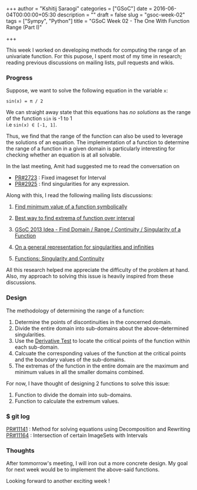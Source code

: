+++
author = "Kshitij Saraogi"
categories = ["GSoC"]
date = 2016-06-04T00:00:00+05:30
description = ""
draft = false
slug = "gsoc-week-02"
tags = ["Sympy", "Python"]
title = "GSoC Week 02 - The One With Function Range (Part I)"

+++



This week I worked on developing methods for computing the range of an univariate function.
For this pupose, I spent most of my time in research; reading previous discussions on mailing lists, pull requests and wikis.

### **Progress**

Suppose, we want to solve the following equation in the variable `x`:

`sin(x) = π / 2`

We can straight away state that this equations has *no solutions* as the range of the function `sin` is -1 to 1   
i.e `sin(x) ∈ [-1, 1]`.
 
Thus, we find that the range of the function can also be used to leverage the solutions of an equation. The implementation of a function to determine the range of a function in a given domain is particularly interesting for checking whether an equation is at all solvable.

In the last meeting, Amit had suggested me to read the conversation on

* [PR#2723](https://github.com/sympy/sympy/pull/2723) : Fixed imageset for Interval
* [PR#2925](https://github.com/sympy/sympy/pull/2925) : find singularities for any expression. 

Along with this, I read the following mailing lists discussions:

1. [Find minimum value of a function symbolically](https://groups.google.com/forum/#!searchin/sympy/minimize/sympy/Na_p5pm1I7M/V6uv4ZAkp2oJ) 

2. [Best way to find extrema of function over interval](https://groups.google.com/forum/#!topic/sympy/8TM8cnuzkG8)

3. [GSoC 2013 Idea - Find Domain / Range / Continuity / Singularity of a Function](https://groups.google.com/forum/#!searchin/sympy/singularity/sympy/ijhl7rkHEbk/lsWTuJ2Nb8wJ)

4. [On a general representation for singularities and infinities](https://groups.google.com/forum/#!searchin/sympy/singularity/sympy/c_fpCu9QiII/n2KaXN-z3rwJ)

5. [Functions: Singularity and Continuity](https://groups.google.com/forum/#!searchin/sympy/singularity/sympy/mJlCxuZ5uZw/peWogHzbKekJ)

All this research helped me appreciate the difficulty of the problem at hand. Also, my approach to solving this issue is heavily inspired from these discussions. 

### **Design**

The methodology of determining the range of a function:

1. Determine the points of discontinuities in the concerned domain.
2. Divide the entire domain into sub-domains about the above-determined singularities.
3. Use the [Derivative Test](https://en.wikipedia.org/wiki/Derivative_test#Second_derivative_test) to locate the critical points of the function within each sub-domain.
4. Calcuate the corresponding values of the function at the critical points and the boundary values of the sub-domains.
5. The extremas of the function in the entire domain are the maximum and minimum values in all the smaller domains combined.

For now, I have thought of designing 2 functions to solve this issue:

1. Function to divide the domain into sub-domains.
2. Function to calculate the extremum values.

### **$ git log**
[PR#11141](https://github.com/sympy/sympy/pull/11141) : Method for solving equations using Decomposition and Rewriting
[PR#11164](https://github.com/sympy/sympy/pull/11164) : Intersection of certain ImageSets with Intervals
 
### **Thoughts**

After tommorrow's meeting, I will iron out a more concrete design.
My goal for next week would be to implement the above-said functions.

Looking forward to another exciting week !
